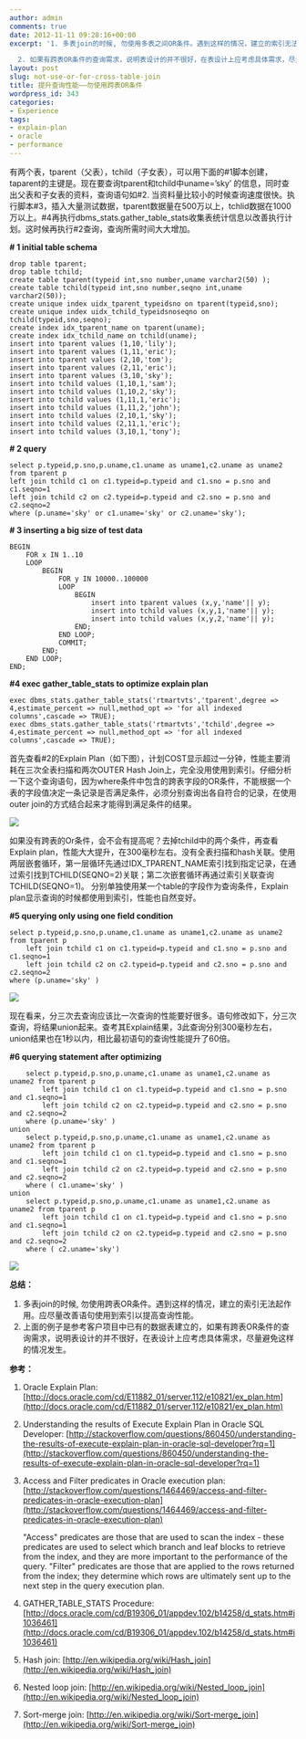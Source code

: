 ```yaml
---
author: admin
comments: true
date: 2012-11-11 09:28:16+00:00
excerpt: '1. 多表join的时候, 勿使用多表之间OR条件。遇到这样的情况，建立的索引无法起作用。应尽量改善语句使用到索引以提高查询性能。

  2. 如果有跨表OR条件的查询需求，说明表设计的并不很好，在表设计上应考虑具体需求，尽量避免这样的情况发生。'
layout: post
slug: not-use-or-for-cross-table-join
title: 提升查询性能——勿使用跨表OR条件
wordpress_id: 343
categories:
- Experience
tags:
- explain-plan
- oracle
- performance
---
```


有两个表，tparent（父表），tchild（子女表），可以用下面的#1脚本创建，taparent的主键是。现在要查询tparent和tchild中uname=’sky’ 的信息，同时查出父表和子女表的资料，查询语句如#2. 当资料量比较小的时候查询速度很快。执行脚本#3，插入大量测试数据，tparent数据量在500万以上，tchlid数据在1000万以上。#4再执行dbms_stats.gather_table_stats收集表统计信息以改善执行计划。这时候再执行#2查询，查询所需时间大大增加。

**# 1 initial table schema**

    drop table tparent;
    drop table tchild;
    create table tparent(typeid int,sno number,uname varchar2(50) );
    create table tchild(typeid int,sno number,seqno int,uname varchar2(50));
    create unique index uidx_tparent_typeidsno on tparent(typeid,sno);
    create unique index uidx_tchild_typeidsnoseqno on tchild(typeid,sno,seqno);
    create index idx_tparent_name on tparent(uname);
    create index idx_tchild_name on tchild(uname);
    insert into tparent values (1,10,'lily');
    insert into tparent values (1,11,'eric');
    insert into tparent values (2,10,'tom');
    insert into tparent values (2,11,'eric');
    insert into tparent values (3,10,'sky');
    insert into tchild values (1,10,1,'sam');
    insert into tchild values (1,10,2,'sky');
    insert into tchild values (1,11,1,'eric');
    insert into tchild values (1,11,2,'john');
    insert into tchild values (2,10,1,'sky');
    insert into tchild values (2,11,1,'eric');
    insert into tchild values (3,10,1,'tony');


**# 2 query**

    select p.typeid,p.sno,p.uname,c1.uname as uname1,c2.uname as uname2 from tparent p
    left join tchild c1 on c1.typeid=p.typeid and c1.sno = p.sno and c1.seqno=1
    left join tchild c2 on c2.typeid=p.typeid and c2.sno = p.sno and c2.seqno=2
    where (p.uname='sky' or c1.uname='sky' or c2.uname='sky');


**# 3 inserting a big size of test data**

    BEGIN
    	FOR x IN 1..10
    	LOOP
    		BEGIN
    			FOR y IN 10000..100000
    			LOOP
    				BEGIN
    					insert into tparent values (x,y,'name'|| y);
    					insert into tchild values (x,y,1,'name'|| y);
    					insert into tchild values (x,y,2,'name'|| y);
    				END;
    			END LOOP;
    			COMMIT;
    		END;
    	END LOOP;
    END;


**#4 exec gather_table_stats to optimize explain plan**

    exec dbms_stats.gather_table_stats('rtmartvts','tparent',degree => 4,estimate_percent => null,method_opt => 'for all indexed columns',cascade => TRUE);
    exec dbms_stats.gather_table_stats('rtmartvts','tchild',degree => 4,estimate_percent => null,method_opt => 'for all indexed columns',cascade => TRUE);


首先查看#2的Explain Plan（如下图），计划COST显示超过一分钟，性能主要消耗在三次全表扫描和两次OUTER Hash Join上，完全没用使用到索引。仔细分析一下这个查询语句，因为where条件中包含的跨表字段的OR条件，不能根据一个表的字段值决定一条记录是否满足条件，必须分别查询出各自符合的记录，在使用outer join的方式结合起来才能得到满足条件的结果。

[![](/media/files/2012/11/1.jpg)](http://sisopipo.com/blog/archives/343/attachment/1)

如果没有跨表的Or条件，会不会有提高呢？去掉tchild中的两个条件，再查看Explain plan，性能大大提升，在300毫秒左右。没有全表扫描和hash关联。使用两层嵌套循环，第一层循环先通过IDX_TPARENT_NAME索引找到指定记录，在通过索引找到TCHILD(SEQNO=2)关联；第二次嵌套循环再通过索引关联查询TCHILD(SEQNO=1)。
分别单独使用某一个table的字段作为查询条件，Explain plan显示查询的时候都使用到索引，性能也自然变好。

**#5 querying only using one field condition**

    select p.typeid,p.sno,p.uname,c1.uname as uname1,c2.uname as uname2 from tparent p
    	left join tchild c1 on c1.typeid=p.typeid and c1.sno = p.sno and c1.seqno=1
    	left join tchild c2 on c2.typeid=p.typeid and c2.sno = p.sno and c2.seqno=2
    where (p.uname='sky' )


[![](/media/files/2012/11/2.jpg)](http://sisopipo.com/blog/archives/343/attachment/2)

现在看来，分三次去查询应该比一次查询的性能要好很多。语句修改如下，分三次查询，将结果union起来。查考其Explain结果，3此查询分别300毫秒左右，union结果也在1秒以内，相比最初语句的查询性能提升了60倍。

**#6 querying statement after optimizing**

    	select p.typeid,p.sno,p.uname,c1.uname as uname1,c2.uname as uname2 from tparent p
    		left join tchild c1 on c1.typeid=p.typeid and c1.sno = p.sno and c1.seqno=1
    		left join tchild c2 on c2.typeid=p.typeid and c2.sno = p.sno and c2.seqno=2
    	where (p.uname='sky' )
    union
    	select p.typeid,p.sno,p.uname,c1.uname as uname1,c2.uname as uname2 from tparent p
    		left join tchild c1 on c1.typeid=p.typeid and c1.sno = p.sno and c1.seqno=1
    		left join tchild c2 on c2.typeid=p.typeid and c2.sno = p.sno and c2.seqno=2
    	where ( c1.uname='sky' )
    union
    	select p.typeid,p.sno,p.uname,c1.uname as uname1,c2.uname as uname2 from tparent p
    		left join tchild c1 on c1.typeid=p.typeid and c1.sno = p.sno and c1.seqno=1
    		left join tchild c2 on c2.typeid=p.typeid and c2.sno = p.sno and c2.seqno=2
    	where ( c2.uname='sky')


[![](/media/files/2012/11/3.jpg)](http://sisopipo.com/blog/archives/343/attachment/3)

**总结：**
1. 多表join的时候, 勿使用跨表OR条件。遇到这样的情况，建立的索引无法起作用。应尽量改善语句使用到索引以提高查询性能。
2. 上面的例子是参考客户项目中已有的数据表建立的，如果有跨表OR条件的查询需求，说明表设计的并不很好，在表设计上应考虑具体需求，尽量避免这样的情况发生。

**参考：**
1. Oracle Explain Plan: [http://docs.oracle.com/cd/E11882_01/server.112/e10821/ex_plan.htm](http://docs.oracle.com/cd/E11882_01/server.112/e10821/ex_plan.htm)
2. Understanding the results of Execute Explain Plan in Oracle SQL Developer: [http://stackoverflow.com/questions/860450/understanding-the-results-of-execute-explain-plan-in-oracle-sql-developer?rq=1](http://stackoverflow.com/questions/860450/understanding-the-results-of-execute-explain-plan-in-oracle-sql-developer?rq=1)
3. Access and Filter predicates in Oracle execution plan: [http://stackoverflow.com/questions/1464469/access-and-filter-predicates-in-oracle-execution-plan](http://stackoverflow.com/questions/1464469/access-and-filter-predicates-in-oracle-execution-plan)

    "Access" predicates are those that are used to scan the index - these predicates are used to select which branch and leaf blocks to retrieve from the index, and they are more important to the performance of the query. 
    "Filter" predicates are those that are applied to the rows returned from the index; they determine which rows are ultimately sent up to the next step in the query execution plan.


4. GATHER_TABLE_STATS Procedure: [http://docs.oracle.com/cd/B19306_01/appdev.102/b14258/d_stats.htm#i1036461](http://docs.oracle.com/cd/B19306_01/appdev.102/b14258/d_stats.htm#i1036461)
5. Hash join: [http://en.wikipedia.org/wiki/Hash_join](http://en.wikipedia.org/wiki/Hash_join)
6. Nested loop join: [http://en.wikipedia.org/wiki/Nested_loop_join](http://en.wikipedia.org/wiki/Nested_loop_join)
7. Sort-merge join: [http://en.wikipedia.org/wiki/Sort-merge_join](http://en.wikipedia.org/wiki/Sort-merge_join)
